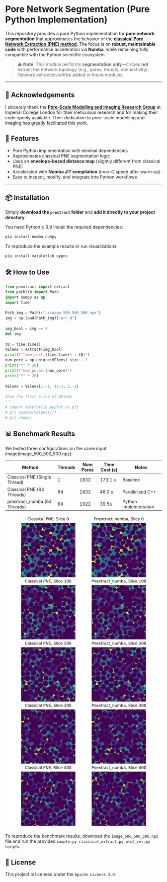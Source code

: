 # Pore Network Segmentation (Pure Python Implementation)

This repository provides a pure Python implementation for **pore network segmentation** that approximates the behavior of the [**classical Pore Network Extraction (PNE) method**](https://github.com/ImperialCollegeLondon/pnextract). 
The focus is on **robust, maintainable code** with performance acceleration via **Numba**, while remaining fully compatible with the Python scientific ecosystem.

> ⚠️ **Note**: This module performs **segmentation only**—it does **not** extract the network topology (e.g., pores, throats, connectivity). Network extraction will be added in future modules.

---

## 🙏 Acknowledgements

I sincerely thank the [**Pore-Scale Modelling and Imaging Research Group**](https://www.imperial.ac.uk/earth-science/research/research-groups/pore-scale-modelling/) at Imperial College London for their meticulous research and for making their code openly available. Their dedication to pore-scale modelling and imaging has greatly facilitated this work.

## 📌 Features

- Pure Python implementation with minimal dependencies  
- Approximates classical PNE segmentation logic  
- Uses an **envelope-based distance map** (slightly different from classical PNE)  
- Accelerated with **Numba JIT compilation** (near-C speed after warm-up)  
- Easy to inspect, modify, and integrate into Python workflows  

---

## 📦 Installation
Simply **download the `pnextract` folder** and **add it directly to your project directory**.

You need Python ≥ 3.9 Install the required dependencies:

```bash
pip install numba numpy
```

To reproduce the example results or run visualizations:

```bash
pip install matplotlib pypne
```

## 🛠 How to Use
```python
from pnextract import extract
from pathlib import Path
import numpy as np
import time

Path_img = Path(r"./image_500_500_500.npz")
img = np.load(Path_img)["arr_0"]

img_bool = img == 0
del img

t0 = time.time()
VElems = extract(img_bool)
print(f"time_cost:{time.time() - t0}")
num_pore = np.unique(VElems).size - 1
print("*" * 20)
print(f"num_pores:{num_pore}")
print("*" * 20)

VElems = VElems[1:-1, 1:-1, 1:-1]
'''
Show the first slice of VElems
'''
# import matplotlib.pyplot as plt
# plt.imshow(VElems[1])
# plt.show()
```



## 📊 Benchmark Results

We tested three configurations on the same input image(image_500_500_500.npz):

| Method                        | Threads | Num Pores | Time Cost (s) | Notes                 |
| ----------------------------- | ------- | --------- | ------------- | --------------------- |
| Classical PNE (Single Thread) | 1       | 1832      | 173.1 s       | Baseline              |
| Classical PNE (64 Threads)    | 64      | 1832      | 48.0 s        | Parallelized C++      |
| pnextract_numba (64 Threads)  | 64      | 1922      | 39.5s         | Python implementation |

![Classical PNE vs pnextract_numba](pnextract_numba.png)

To reproduce the benchmark results, download the `image_500_500_500.npz` file and run the provided `sample.py classical_extract.py plot_res.py` scripts.

## 📜 License
This project is licensed under the `Apache License 2.0`.